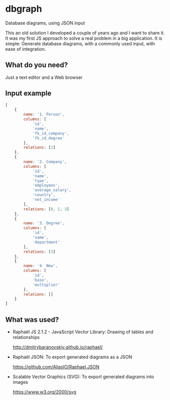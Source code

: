 # dbgraph
Database diagrams, using JSON input

This an old solution I developed a couple of years ago and I want to share it. It was my first JS approach to solve a real problem in a big application. It is simple: Generate database diagrams, with a commonly used input, with ease of integration.

What do you need?
-----------------
Just a text editor and a Web browser

Input example
-------------
```javascript
[
    {
        name: '1. Person',
        columns: [
            'id',
            'name',
            'fk_id_company',
			'fk_id_degree'
        ],
		relations: [2]
    },
    {
        name: '2. Company',
        columns: [
            'id',
            'name',
            'type',
            'employees',
            'average_salary',
            'country',
            'net_income'
        ],
		relations: [0, 2, 3]
    },
    {
        name: '3. Degree',
        columns: [
            'id',
            'name',
            'department'
        ],
		relations: [3]
    },
	{
        name: '4. New',
        columns: [
            'id',
            'base',
            'multiplier'
        ],
		relations: []
    }
]
```

What was used?
-------------
 - Raphaël JS 2.1.2 - JavaScript Vector Library: Drawing of tables and relationships

    http://dmitrybaranovskiy.github.io/raphael/
 - Raphaël JSON: To export generated diagrams as a JSON

    https://github.com/AliasIO/Raphael.JSON
 - Scalable Vector Graphics (SVG): To export generated diagrams into images

    https://www.w3.org/2000/svg
